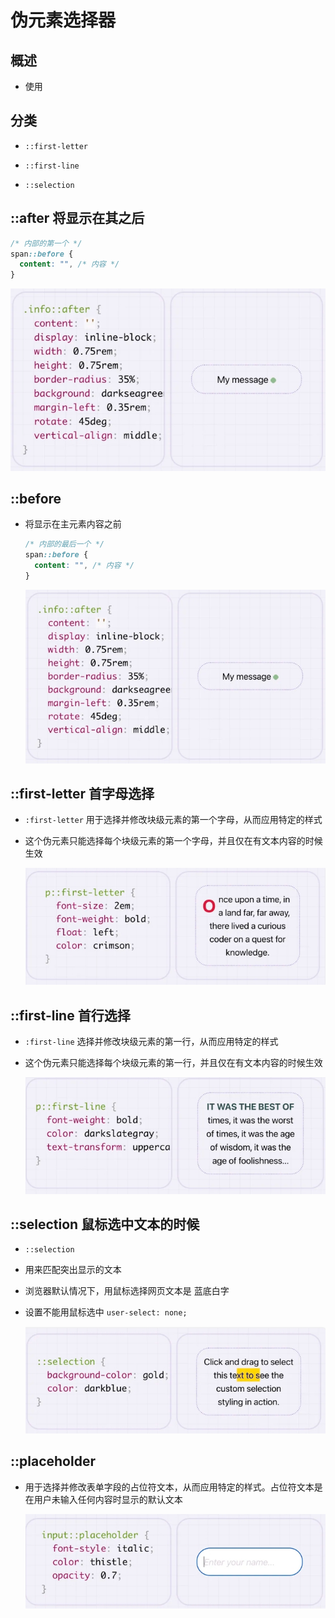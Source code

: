 # 伪元素选择器

## 概述

+ 使用



## 分类

+ `::first-letter`

+ `::first-line`

+ `::selection`

## ::after 将显示在其之后

  ```css
  /* 内部的第一个 */
  span::before {
    content: "", /* 内容 */
  }
  ```

  ![](./images/after.png)

## ::before

+ 将显示在主元素内容之前

  ```css
  /* 内部的最后一个 */
  span::before {
    content: "", /* 内容 */
  }
  ```

  ![](./images/after.png)

## ::first-letter 首字母选择

+ `:first-letter` 用于选择并修改块级元素的第一个字母，从而应用特定的样式
+ 这个伪元素只能选择每个块级元素的第一个字母，并且仅在有文本内容的时候生效

  ![](./images/first-letter.png)

## ::first-line 首行选择

+ `:first-line` 选择并修改块级元素的第一行，从而应用特定的样式
+ 这个伪元素只能选择每个块级元素的第一行，并且仅在有文本内容的时候生效

  ![](./images/first-line.png)

## ::selection 鼠标选中文本的时候

+ `::selection`

+ 用来匹配突出显示的文本

+ 浏览器默认情况下，用鼠标选择网页文本是 蓝底白字

+ 设置不能用鼠标选中 `user-select: none;`

  ![](./images/selection.png)

## ::placeholder

+ 用于选择并修改表单字段的占位符文本，从而应用特定的样式。占位符文本是在用户未输入任何内容时显示的默认文本

  ![](./images/placeholder.png)
